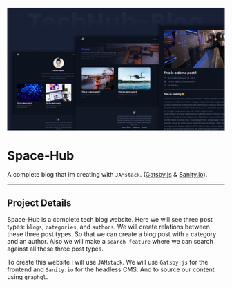 ![Space-Hub](./banner.png)

# Space-Hub

A complete blog that im creating  with `JAMstack`. ([Gatsby.js](https://www.gatsbyjs.org/) & [Sanity.io](https://sanity.io)).





---

## Project Details

Space-Hub is a complete tech blog website. Here we will see three post types: `blogs`, `categories`, and `authors`. We will create relations between these three post types. So that we can create a blog post with a category and an author. Also we will make a `search feature` where we can search against all these three post types.

To create this website I will use `JAMstack`. We will use `Gatsby.js` for the frontend and `Sanity.io` for the headless CMS. And to source our content  using `graphql`.


